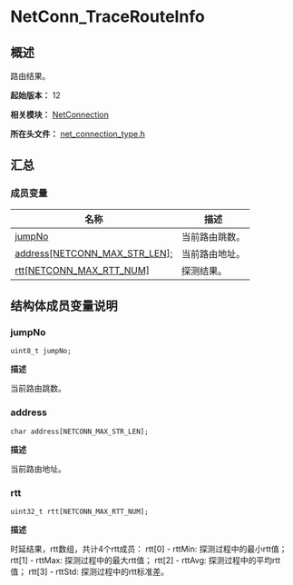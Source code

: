 # NetConn_TraceRouteInfo

## 概述

路由结果。

**起始版本：** 12

**相关模块：** [NetConnection](capi-netconnection.md)

**所在头文件：** [net_connection_type.h](capi-net-connection-type-h.md)

## 汇总


### 成员变量

| 名称 | 描述 |
| -------- | -------- |
| [jumpNo](#jumpNo) | 当前路由跳数。 |
| [address[NETCONN_MAX_STR_LEN];](#address[NETCONN_MAX_STR_LEN];) | 当前路由地址。 |
| [rtt[NETCONN_MAX_RTT_NUM]](#rtt[NETCONN_MAX_RTT_NUM) | 探测结果。 |


## 结构体成员变量说明


### jumpNo

```
uint8_t jumpNo;
```

**描述**

当前路由跳数。

### address

```
char address[NETCONN_MAX_STR_LEN];
```

**描述**

当前路由地址。

### rtt

```
uint32_t rtt[NETCONN_MAX_RTT_NUM];
```

**描述**

时延结果，rtt数组，共计4个rtt成员：
rtt[0] - rttMin: 探测过程中的最小rtt值；
rtt[1] - rttMax: 探测过程中的最大rtt值；
rtt[2] - rttAvg: 探测过程中的平均rtt值；
rtt[3] - rttStd: 探测过程中的rtt标准差。
